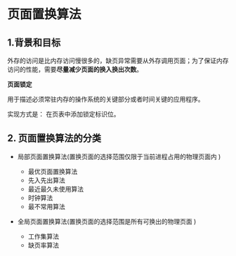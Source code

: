 # 页面置换算法

## 1.背景和目标

外存的访问是比内存访问慢很多的，缺页异常需要从外存调用页面；为了保证内存访问的性能，需要**尽量减少页面的换入换出次数**。

**页面锁定**

用于描述必须常驻内存的操作系统的关键部分或者时间关键的应用程序。

实现方式是： 在页表中添加锁定标识位。

## 2. 页面置换算法的分类

- 局部页面置换算法(置换页面的选择范围仅限于当前进程占用的物理页面内
)
    - 最优页面置换算法
    - 先入先出算法
    - 最近最久未使用算法
    - 时钟算法
    - 最不常用算法


- 全局页面置换算法(置换页面的选择范围是所有可换出的物理页面
)

    - 工作集算法
    - 缺页率算法


